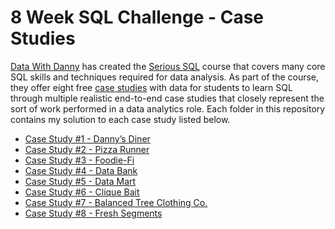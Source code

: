 # 8 Week SQL Challenge - Case Studies
 

[Data With Danny](https://www.datawithdanny.com/) has created the [Serious SQL](https://www.datawithdanny.com/courses/serious-sql) course that covers many core SQL skills and techniques required for data analysis. As part of the course, they offer eight free [case studies](https://8weeksqlchallenge.com/getting-started/) with data for students to learn SQL through multiple realistic end-to-end case studies that closely represent the sort of work performed in a data analytics role. Each folder in this repository contains my solution to each case study listed below.

* [Case Study #1 - Danny’s Diner](https://github.com/cliffordcele/SQLChallenges/tree/main/1.%20Danny's%20Dinner)
* [Case Study #2 - Pizza Runner]()
* [Case Study #3 - Foodie-Fi]()
* [Case Study #4 - Data Bank]()
* [Case Study #5 - Data Mart]()
* [Case Study #6 - Clique Bait]()
* [Case Study #7 - Balanced Tree Clothing Co.]()
* [Case Study #8 - Fresh Segments]()

